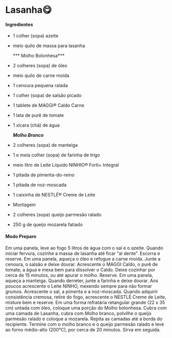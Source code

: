 # Lasanha:yum:

#### Ingredientes

- 1 colher (sopa) azeite

- meio quilo de massa para lasanha

  *** Molho Bolonhesa***

- 2 colheres (sopa) de óleo

- meio quilo de carne moída

- 1 cenoura pequena ralada

- 1 colher (sopa) de salsão picado

- 1 tablete de MAGGI® Caldo Carne

- 1 lata de purê de tomate

- 1 xícara (chá) de água

  ***Molho Branco***

- 2 colheres (sopa) de manteiga

- 1 e meia colher (sopa) de farinha de trigo

- meio litro de Leite Líquido NINHIO® Forti+ Integral

- 1 pitada de pimenta-do-reino

- 1 pitada de noz-moscada

- 1 caixinha de NESTLÉ® Creme de Leite

- Montagem

- 2 colheres (sopa) queijo parmesão ralado

- 250 g de queijo mozarela fatiado

  


#### Modo Preparo

Em uma panela, leve ao fogo 5 litros de água com o sal e o azeite. Quando iniciar fervura, cozinhe a massa de lasanha até ficar “al dente”. Escorra e reserve. Em uma panela, aqueça o óleo e refogue a carne moída. Junte a cenoura, o salsão e deixe dourar. Acrescente o MAGGI Caldo, o purê de tomate, a água e mexa bem para dissolver o Caldo. Deixe cozinhar por cerca de 15 minutos, ou até apurar o molho. Reserve. Em uma panela, aqueça a manteiga. Quando derreter, junte a farinha e deixe dourar. Aos poucos acrescente o Leite NINHO, mexendo sempre para não formar grumos. Acrescente o sal, a pimenta e a noz-moscada. Quando adquirir consistência cremosa, retire do fogo, acrescente o NESTLÉ Creme de Leite, misture bem e reserve. Em uma forma refratária retangular grande (22 x 35 cm) untada com óleo, coloque uma porção do Molho bolonhesa. Cubra com uma camada de Lasanha, cubra com Molho branco, polvilhe o queijo parmesão ralado e coloque a mozarela. Repita as camadas até a borda do recipiente. Termine com o molho branco e o queijo parmesão ralado e leve ao forno médio-alto (200°C), por cerca de 20 minutos. Sirva em seguida.



